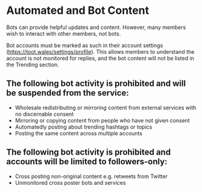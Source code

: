 # Automated and Bot Content

Bots can provide helpful updates and content. However, many members wish to interact with other members, not bots. 

Bot accounts must be marked as such in their account settings (https://toot.wales/settings/profile). This allows members to understand the account is not monitored for replies, and the bot content will not be listed in the Trending section.

## The following bot activity is prohibited and will be suspended from the service:
 - Wholesale redistributing or mirroring content from external services with no discernable consent
 - Mirroring or copying content from people who have not given consent
 - Automatedly posting about trending hashtags or topics
 - Posting the same content across multiple accounts

## The following bot activity is prohibited and accounts will be limited to followers-only:
 - Cross posting non-original content e.g. retweets from Twitter
 - Unmonitored cross poster bots and services
